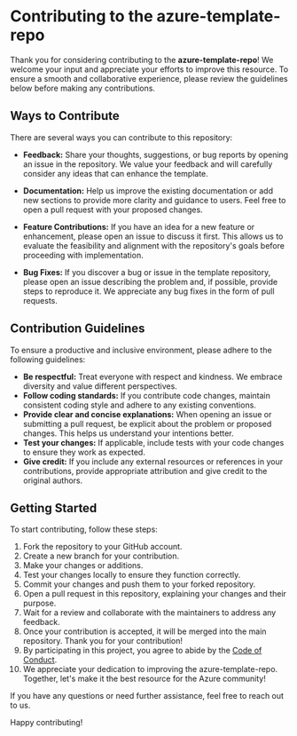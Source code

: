 # Contributing to the azure-template-repo

Thank you for considering contributing to the **azure-template-repo**! We welcome your input and appreciate your efforts to improve this resource. To ensure a smooth and collaborative experience, please review the guidelines below before making any contributions.

## Ways to Contribute

There are several ways you can contribute to this repository:

- **Feedback:** Share your thoughts, suggestions, or bug reports by opening an issue in the repository. We value your feedback and will carefully consider any ideas that can enhance the template.

- **Documentation:** Help us improve the existing documentation or add new sections to provide more clarity and guidance to users. Feel free to open a pull request with your proposed changes.

- **Feature Contributions:** If you have an idea for a new feature or enhancement, please open an issue to discuss it first. This allows us to evaluate the feasibility and alignment with the repository's goals before proceeding with implementation.

- **Bug Fixes:** If you discover a bug or issue in the template repository, please open an issue describing the problem and, if possible, provide steps to reproduce it. We appreciate any bug fixes in the form of pull requests.

## Contribution Guidelines

To ensure a productive and inclusive environment, please adhere to the following guidelines:

- **Be respectful:** Treat everyone with respect and kindness. We embrace diversity and value different perspectives.
- **Follow coding standards:** If you contribute code changes, maintain consistent coding style and adhere to any existing conventions.
- **Provide clear and concise explanations:** When opening an issue or submitting a pull request, be explicit about the problem or proposed changes. This helps us understand your intentions better.
- **Test your changes:** If applicable, include tests with your code changes to ensure they work as expected.
- **Give credit:** If you include any external resources or references in your contributions, provide appropriate attribution and give credit to the original authors.

## Getting Started

To start contributing, follow these steps:

1. Fork the repository to your GitHub account.
2. Create a new branch for your contribution.
3. Make your changes or additions.
4. Test your changes locally to ensure they function correctly.
5. Commit your changes and push them to your forked repository.
6. Open a pull request in this repository, explaining your changes and their purpose.
7. Wait for a review and collaborate with the maintainers to address any feedback.
8. Once your contribution is accepted, it will be merged into the main repository. Thank you for your contribution!
9. By participating in this project, you agree to abide by the [Code of Conduct](https://github.com/christosgalano/.github/blob/main/CODE_OF_CONDUCT.md).
10. We appreciate your dedication to improving the azure-template-repo. Together, let's make it the best resource for the Azure community!

If you have any questions or need further assistance, feel free to reach out to us.

Happy contributing!
